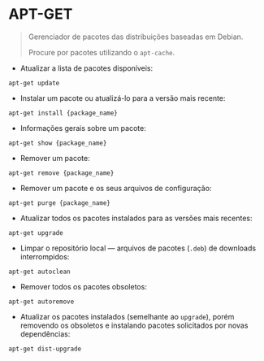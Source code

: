 # APT-GET

> Gerenciador de pacotes das distribuições baseadas em Debian.
>>
> Procure por pacotes utilizando o `apt-cache`.

- Atualizar a lista de pacotes disponíveis:

`apt-get update`

- Instalar um pacote ou atualizá-lo para a versão mais recente:

`apt-get install {package_name}`

- Informações gerais sobre um pacote:

`apt-get show {package_name}`

- Remover um pacote:

`apt-get remove {package_name}`

- Remover um pacote e os seus arquivos de configuração:

`apt-get purge {package_name}`

- Atualizar todos os pacotes instalados para as versões mais recentes:

`apt-get upgrade`

- Limpar o repositório local — arquivos de pacotes (`.deb`) de downloads interrompidos:

`apt-get autoclean`

- Remover todos os pacotes obsoletos:

`apt-get autoremove`

- Atualizar os pacotes instalados (semelhante ao `upgrade`), porém removendo os obsoletos e instalando pacotes solicitados por novas dependências:

`apt-get dist-upgrade`